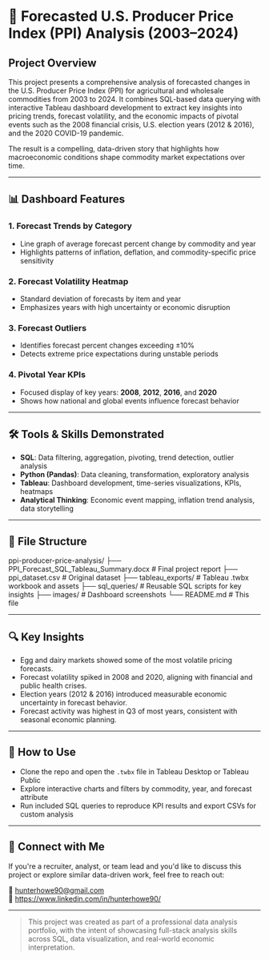 # 🧮 Forecasted U.S. Producer Price Index (PPI) Analysis (2003–2024)

## Project Overview

This project presents a comprehensive analysis of forecasted changes in the U.S. Producer Price Index (PPI) for agricultural and wholesale commodities from 2003 to 2024. It combines SQL-based data querying with interactive Tableau dashboard development to extract key insights into pricing trends, forecast volatility, and the economic impacts of pivotal events such as the 2008 financial crisis, U.S. election years (2012 & 2016), and the 2020 COVID-19 pandemic.

The result is a compelling, data-driven story that highlights how macroeconomic conditions shape commodity market expectations over time.

---

## 📊 Dashboard Features

### 1. **Forecast Trends by Category**
- Line graph of average forecast percent change by commodity and year
- Highlights patterns of inflation, deflation, and commodity-specific price sensitivity

### 2. **Forecast Volatility Heatmap**
- Standard deviation of forecasts by item and year
- Emphasizes years with high uncertainty or economic disruption

### 3. **Forecast Outliers**
- Identifies forecast percent changes exceeding ±10%
- Detects extreme price expectations during unstable periods

### 4. **Pivotal Year KPIs**
- Focused display of key years: **2008**, **2012**, **2016**, and **2020**
- Shows how national and global events influence forecast behavior

---

## 🛠 Tools & Skills Demonstrated

- **SQL**: Data filtering, aggregation, pivoting, trend detection, outlier analysis
- **Python (Pandas)**: Data cleaning, transformation, exploratory analysis
- **Tableau**: Dashboard development, time-series visualizations, KPIs, heatmaps
- **Analytical Thinking**: Economic event mapping, inflation trend analysis, data storytelling

---

## 📁 File Structure

ppi-producer-price-analysis/ 
├── PPI_Forecast_SQL_Tableau_Summary.docx # Final project report 
├── ppi_dataset.csv # Original dataset 
├── tableau_exports/ # Tableau .twbx workbook and assets 
├── sql_queries/ # Reusable SQL scripts for key insights 
├── images/ # Dashboard screenshots └── README.md # This file


---

## 🔍 Key Insights

- Egg and dairy markets showed some of the most volatile pricing forecasts.
- Forecast volatility spiked in 2008 and 2020, aligning with financial and public health crises.
- Election years (2012 & 2016) introduced measurable economic uncertainty in forecast behavior.
- Forecast activity was highest in Q3 of most years, consistent with seasonal economic planning.

---

## 📌 How to Use

- Clone the repo and open the `.twbx` file in Tableau Desktop or Tableau Public
- Explore interactive charts and filters by commodity, year, and forecast attribute
- Run included SQL queries to reproduce KPI results and export CSVs for custom analysis

---

## 🤝 Connect with Me

If you're a recruiter, analyst, or team lead and you'd like to discuss this project or explore similar data-driven work, feel free to reach out:

📧 hunterhowe90@gmail.com  
🔗 https://www.linkedin.com/in/hunterhowe90/

---

> This project was created as part of a professional data analysis portfolio, with the intent of showcasing full-stack analysis skills across SQL, data visualization, and real-world economic interpretation.
